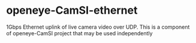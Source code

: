 # openeye-CamSI-ethernet
1Gbps Ethernet uplink of live camera video over UDP. This is a component of openeye-CamSI project that may be used independently
